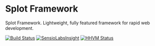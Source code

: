 Splot Framework
=====

Splot Framework. Lightweight, fully featured framework for rapid web development.

[![Build Status](https://travis-ci.org/splot/Framework.svg?branch=master)](https://travis-ci.org/splot/Framework)
[![SensioLabsInsight](https://insight.sensiolabs.com/projects/7d44b320-ee1e-4084-a8c7-ca69911ffede/mini.png)](https://insight.sensiolabs.com/projects/7d44b320-ee1e-4084-a8c7-ca69911ffede)
[![HHVM Status](http://hhvm.h4cc.de/badge/splot/framework.png)](http://hhvm.h4cc.de/package/splot/framework)
